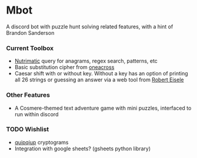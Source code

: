 # Mbot
A discord bot with puzzle hunt solving related features, with a hint of Brandon Sanderson

### Current Toolbox
* [Nutrimatic](https://nutrimatic.org/) query for anagrams, regex search, patterns, etc
* Basic substitution cipher from [oneacross](http://www.oneacross.com/cryptograms/search.html)
* Caesar shift with or without key. Without a key has an option of printing all 26 strings or guessing an answer via a web tool from [Robert Eisele](https://www.xarg.org/tools/caesar-cipher/)

### Other Features
* A Cosmere-themed text adventure game with mini puzzles, interfaced to run within discord

### TODO Wishlist
* [quipqiup](https://quipqiup.com/) cryptograms
* Integration with google sheets? (gsheets python library)
